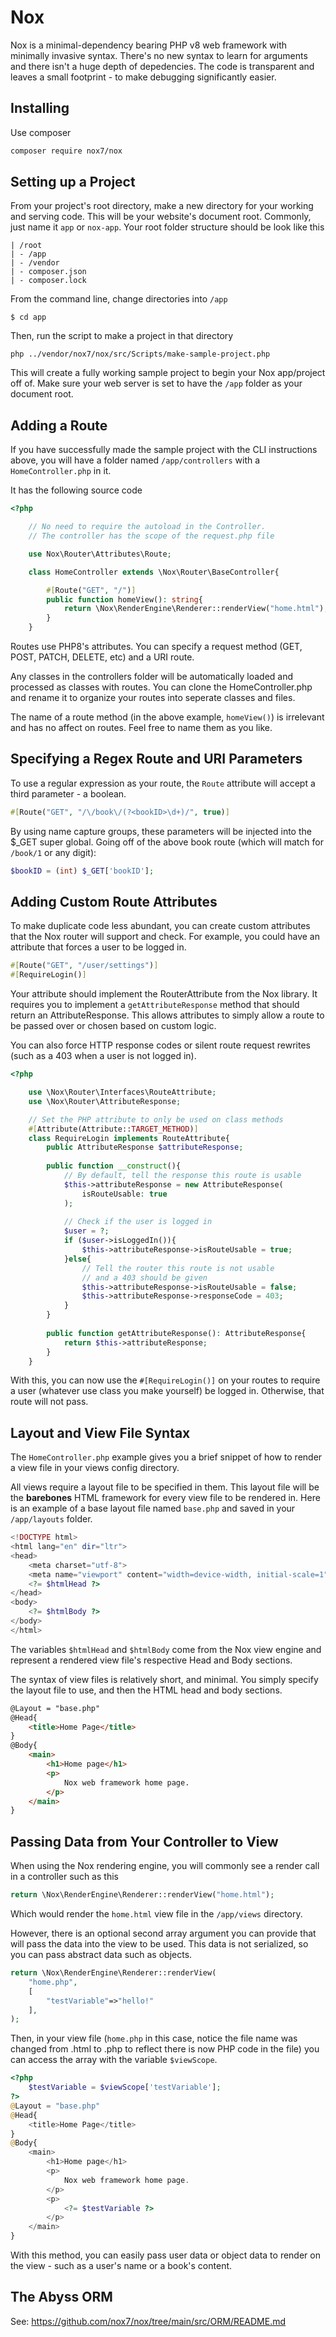 # Nox
Nox is a minimal-dependency bearing PHP v8 web framework with minimally invasive syntax. There's no new syntax to learn for arguments and there isn't a huge depth of depedencies. The code is transparent and leaves a small footprint - to make debugging significantly easier.

## Installing
Use composer

```bash
composer require nox7/nox
```

## Setting up a Project
From your project's root directory, make a new directory for your working and serving code. This will be your website's document root. Commonly, just name it `app` or `nox-app`. Your root folder structure should be look like this
```
| /root
| - /app
| - /vendor
| - composer.json
| - composer.lock
```

From the command line, change directories into `/app`

```
$ cd app
```

Then, run the script to make a project in that directory

```
php ../vendor/nox7/nox/src/Scripts/make-sample-project.php
```

This will create a fully working sample project to begin your Nox app/project off of. Make sure your web server is set to have the `/app` folder as your document root.

## Adding a Route
If you have successfully made the sample project with the CLI instructions above, you will have a folder named `/app/controllers` with a `HomeController.php` in it.

It has the following source code

```php
<?php

	// No need to require the autoload in the Controller.
	// The controller has the scope of the request.php file

	use Nox\Router\Attributes\Route;

	class HomeController extends \Nox\Router\BaseController{

		#[Route("GET", "/")]
		public function homeView(): string{
			return \Nox\RenderEngine\Renderer::renderView("home.html");
		}
	}
```

Routes use PHP8's attributes. You can specify a request method (GET, POST, PATCH, DELETE, etc) and a URI route.

Any classes in the controllers folder will be automatically loaded and processed as classes with routes. You can clone the HomeController.php and rename it to organize your routes into seperate classes and files.

The name of a route method (in the above example, `homeView()`) is irrelevant and has no affect on routes. Feel free to name them as you like.

## Specifying a Regex Route and URI Parameters
To use a regular expression as your route, the `Route` attribute will accept a third parameter - a boolean.

```php
#[Route("GET", "/\/book\/(?<bookID>\d+)/", true)]
```

By using name capture groups, these parameters will be injected into the $_GET super global. Going off of the above book route (which will match for `/book/1` or any digit):

```php
$bookID = (int) $_GET['bookID'];
```

## Adding Custom Route Attributes
To make duplicate code less abundant, you can create custom attributes that the Nox router will support and check. For example, you could have an attribute that forces a user to be logged in.

```php
#[Route("GET", "/user/settings")]
#[RequireLogin()]
```

Your attribute should implement the RouterAttribute from the Nox library. It requires you to implement a `getAttributeResponse` method that should return an AttributeResponse. This allows attributes to simply allow a route to be passed over or chosen based on custom logic.

You can also force HTTP response codes or silent route request rewrites (such as a 403 when a user is not logged in).

```php
<?php

    use \Nox\Router\Interfaces\RouteAttribute;
    use \Nox\Router\AttributeResponse;

    // Set the PHP attribute to only be used on class methods
    #[Attribute(Attribute::TARGET_METHOD)]
    class RequireLogin implements RouteAttribute{
        public AttributeResponse $attributeResponse;
    
        public function __construct(){
            // By default, tell the response this route is usable
            $this->attributeResponse = new AttributeResponse(
                isRouteUsable: true
            );
        
            // Check if the user is logged in
            $user = ?;
            if ($user->isLoggedIn()){
                $this->attributeResponse->isRouteUsable = true;
            }else{
            	// Tell the router this route is not usable
            	// and a 403 should be given
                $this->attributeResponse->isRouteUsable = false;
                $this->attributeResponse->responseCode = 403;
            }
        }
        
        public function getAttributeResponse(): AttributeResponse{
            return $this->attributeResponse;
        }
    }
```

With this, you can now use the `#[RequireLogin()]` on your routes to require a user (whatever use class you make yourself) be logged in. Otherwise, that route will not pass.

## Layout and View File Syntax
The `HomeController.php` example gives you a brief snippet of how to render a view file in your views config directory.

All views require a layout file to be specified in them. This layout file will be the **barebones** HTML framework for every view file to be rendered in. Here is an example of a base layout file named `base.php` and saved in your `/app/layouts` folder.

```php
<!DOCTYPE html>
<html lang="en" dir="ltr">
<head>
	<meta charset="utf-8">
	<meta name="viewport" content="width=device-width, initial-scale=1">
	<?= $htmlHead ?>
</head>
<body>
	<?= $htmlBody ?>
</body>
</html>
```

The variables `$htmlHead` and `$htmlBody` come from the Nox view engine and represent a rendered view file's respective Head and Body sections.

The syntax of view files is relatively short, and minimal. You simply specify the layout file to use, and then the HTML head and body sections.

```html
@Layout = "base.php"
@Head{
    <title>Home Page</title>
}
@Body{
    <main>
        <h1>Home page</h1>
        <p>
            Nox web framework home page.
        </p>
    </main>
}
```

## Passing Data from Your Controller to View
When using the Nox rendering engine, you will commonly see a render call in a controller such as this
```php
return \Nox\RenderEngine\Renderer::renderView("home.html");
```

Which would render the `home.html` view file in the `/app/views` directory.

However, there is an optional second array argument you can provide that will pass the data into the view to be used. This data is not serialized, so you can pass abstract data such as objects.

```php
return \Nox\RenderEngine\Renderer::renderView(
    "home.php",
    [
        "testVariable"=>"hello!"
    ],
);
```

Then, in your view file (`home.php` in this case, notice the file name was changed from .html to .php to reflect there is now PHP code in the file) you can access the array with the variable `$viewScope`.

```php
<?php
    $testVariable = $viewScope['testVariable'];
?>
@Layout = "base.php"
@Head{
    <title>Home Page</title>
}
@Body{
    <main>
        <h1>Home page</h1>
        <p>
            Nox web framework home page.
        </p>
        <p>
            <?= $testVariable ?>
        </p>
    </main>
}
```

With this method, you can easily pass user data or object data to render on the view - such as a user's name or a book's content.

## The Abyss ORM
See: https://github.com/nox7/nox/tree/main/src/ORM/README.md
